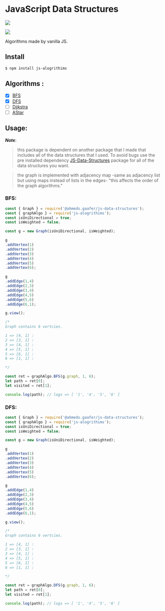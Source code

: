 # JavaScript Data Structures

<p align="">
  <a href="#"> <img src="https://img.shields.io/badge/testing-false-red"> </a>
</p>  

<p align="">
  <a href="https://discord.gg/TgVpvUN" target="_blank"><img src="https://img.shields.io/discord/712223278844084275?label=Discord&style=for-the-badge"></a>
</p>

Algorithms made by vanilla JS.

## Install

```bash
$ npm install js-alogrithims
```

## Algorithms : 

- [X] <a href="#BFS">BFS</a>
- [X] <a href="#DFS">DFS</a>
- [ ] <a href="#">Dijkstra</a>
- [ ] <a href="#">AStar</a>

## Usage:

***Note***:


> this package is dependent on another package that I made that includes all of the data structures that I used. To avoid bugs use the pre installed dependency <a href="https://www.npmjs.com/package/@ahmeds.gaafer/js-data-structures">JS-Data-Structures</a> package for all of the data structures you want.

> the graph is implemented with adjacency map -same as adjacency list but using maps instead of lists in the edges- "this affects the order of the graph algorithms."

### BFS:

```js
const { Graph } = require('@ahmeds.gaafer/js-data-structures');
const { graphAlgo } = require('js-alogrithims');
const isUniDirectional = true;
const isWeighted = false;

const g = new Graph(isUniDirectional, isWeighted);

g
.addVertex(1)
.addVertex(2)
.addVertex(3)
.addVertex(4)
.addVertex(5)
.addVertex(6);

g
.addEdge(1,4)
.addEdge(2,3)
.addEdge(3,4)
.addEdge(4,5)
.addEdge(5,6)
.addEdge(6,1);

g.view();

/*
Graph contains 6 vertcies.

1 => [4, 1] :  
2 => [3, 1] :  
3 => [4, 1] :  
4 => [5, 1] :  
5 => [6, 1] :  
6 => [1, 1] :  

*/

const ret = graphAlgo.BFS(g.graph, 1, 6);
let path = ret[0];
let visited = ret[1];

console.log(path); // logs => [ '1', '4', '5', '6' ]

```

### DFS: 

```js
const { Graph } = require('@ahmeds.gaafer/js-data-structures');
const { graphAlgo } = require('js-alogrithims');
const isUniDirectional = true;
const isWeighted = false;

const g = new Graph(isUniDirectional, isWeighted);

g
.addVertex(1)
.addVertex(2)
.addVertex(3)
.addVertex(4)
.addVertex(5)
.addVertex(6);

g
.addEdge(1,4)
.addEdge(2,3)
.addEdge(3,4)
.addEdge(4,5)
.addEdge(5,6)
.addEdge(6,1);

g.view();

/*
Graph contains 6 vertcies.

1 => [4, 1] :  
2 => [3, 1] :  
3 => [4, 1] :  
4 => [5, 1] :  
5 => [6, 1] :  
6 => [1, 1] :  

*/

const ret = graphAlgo.DFS(g.graph, 1, 6);
let path = ret[0];
let visited = ret[1];

console.log(path); // logs => [ '1', '4', '5', '6' ]
```